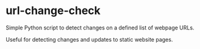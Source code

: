 # url-change-check
Simple Python script to detect changes on a defined list of webpage URLs.

Useful for detecting changes and updates to static website pages.

